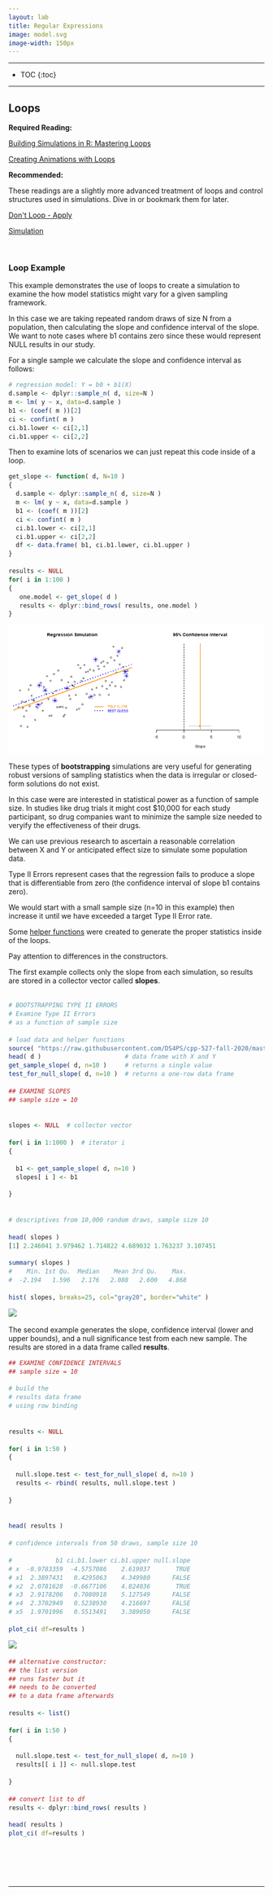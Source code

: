 ```yaml
---
layout: lab
title: Regular Expressions  
image: model.svg
image-width: 150px
---
```


<div class = "uk-container uk-container-small">

-----------------------

* TOC
{:toc}

-----------------------

## Loops 
  
**Required Reading:**

<a class="uk-button uk-button-default" href="../p-02-loops.html">Building Simulations in R: Mastering Loops</a>

<a class="uk-button uk-button-default" href="../Animations.html">Creating Animations with Loops</a>

**Recommended:** 

These readings are a slightly more advanced treatment of loops and control structures used in simulations. Dive in or bookmark them for later. 

[Don't Loop - Apply](https://bookdown.org/rdpeng/rprogdatascience/loop-functions.html)

[Simulation](https://bookdown.org/rdpeng/rprogdatascience/simulation.html) 


<br>


### Loop Example 

This example demonstrates the use of loops to create a simulation to examine the how model statistics might vary for a given sampling framework.

In this case we are taking repeated random draws of size N from a population, then calculating the slope and confidence interval of the slope. We want to note cases where b1 contains zero since these would represent NULL results in our study.

For a single sample we calculate the slope and confidence interval as follows: 
  
```r 
# regression model: Y = b0 + b1(X)
d.sample <- dplyr::sample_n( d, size=N )
m <- lm( y ~ x, data=d.sample )
b1 <- (coef( m ))[2]
ci <- confint( m )
ci.b1.lower <- ci[2,1]
ci.b1.upper <- ci[2,2]
```
  
Then to examine lots of scenarios we can just repeat this code inside of a loop. 
  
```r
get_slope <- function( d, N=10 )
{             
  d.sample <- dplyr::sample_n( d, size=N )
  m <- lm( y ~ x, data=d.sample )
  b1 <- (coef( m ))[2]
  ci <- confint( m )
  ci.b1.lower <- ci[2,1]
  ci.b1.upper <- ci[2,2]
  df <- data.frame( b1, ci.b1.lower, ci.b1.upper )
}

results <- NULL                 
for( i in 1:100 )
{
   one.model <- get_slope( d )
   results <- dplyr::bind_rows( results, one.model )
}
```

![](https://raw.githubusercontent.com/lecy/regression-simulations/master/GIFS/confidence-interval-of-slope.gif)
 
These types of **bootstrapping** simulations are very useful for generating robust versions of sampling statistics when the data is irregular or closed-form solutions do not exist.

In this case were are interested in statistical power as a function of sample size. In studies like drug trials it might cost $10,000 for each study participant, so drug companies want to minimize the sample size needed to veryify the effectiveness of their drugs.

We can use previous research to ascertain a reasonable correlation between X and Y or anticipated effect size to simulate some population data. 

Type II Errors represent cases that the regression fails to produce a slope that is differentiable from zero (the confidence interval of slope b1 contains zero). 

We would start with a small sample size (n=10 in this example) then increase it until we have exceeded a target Type II Error rate. 

Some [helper functions](https://raw.githubusercontent.com/DS4PS/cpp-527-fall-2020/master/lectures/loop-example.R) were created to generate the proper statistics inside of the loops. 

Pay attention to differences in the constructors. 

The first example collects only the slope from each simulation, so results are stored in a collector vector called **slopes**. 

```r

# BOOTSTRAPPING TYPE II ERRORS
# Examine Type II Errors
# as a function of sample size

# load data and helper functions
source( "https://raw.githubusercontent.com/DS4PS/cpp-527-fall-2020/master/lectures/loop-example.R" )
head( d )                       # data frame with X and Y 
get_sample_slope( d, n=10 )     # returns a single value
test_for_null_slope( d, n=10 )  # returns a one-row data frame

## EXAMINE SLOPES
## sample size = 10


slopes <- NULL  # collector vector 

for( i in 1:1000 )  # iterator i
{

  b1 <- get_sample_slope( d, n=10 )
  slopes[ i ] <- b1   
 
}


# descriptives from 10,000 random draws, sample size 10

head( slopes )
[1] 2.246041 3.979462 1.714822 4.689032 1.763237 3.107451

summary( slopes )  
#    Min. 1st Qu.  Median    Mean 3rd Qu.    Max. 
#  -2.194   1.596   2.176   2.088   2.600   4.868

hist( slopes, breaks=25, col="gray20", border="white" )
```

![](../figures/bootstrapped-sample-slopes.png)


The second example generates the slope, confidence interval (lower and upper bounds), and a null significance test from each new sample. The results are stored in a data frame called **results**. 


```r
## EXAMINE CONFIDENCE INTERVALS
## sample size = 10

# build the
# results data frame 
# using row binding


results <- NULL

for( i in 1:50 )
{

  null.slope.test <- test_for_null_slope( d, n=10 )
  results <- rbind( results, null.slope.test )

}


head( results )

# confidence intervals from 50 draws, sample size 10

#            b1 ci.b1.lower ci.b1.upper null.slope
# x  -0.9783359  -4.5757086    2.619037       TRUE
# x1  2.3897431   0.4295063    4.349980      FALSE
# x2  2.0781628  -0.6677106    4.824036       TRUE
# x3  2.9178206   0.7080918    5.127549      FALSE
# x4  2.3702949   0.5238930    4.216697      FALSE
# x5  1.9701996   0.5513491    3.389050      FALSE

plot_ci( df=results )
```

![](../figures/power-test.png)



```r
## alternative constructor:
## the list version 
## runs faster but it 
## needs to be converted 
## to a data frame afterwards
  
results <- list()

for( i in 1:50 )
{

  null.slope.test <- test_for_null_slope( d, n=10 )
  results[[ i ]] <- null.slope.test

}

## convert list to df
results <- dplyr::bind_rows( results )

head( results )
plot_ci( df=results )
```



<br>
<br>
<br>
  
  
<br>
<hr>
<br>
<br>

</div>
